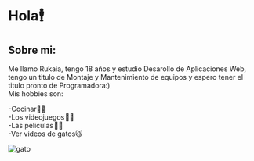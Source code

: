 # Hola🕴️ 

## Sobre mi:

Me llamo Rukaia, tengo 18 años y estudio Desarollo de Aplicaciones Web, tengo un titulo de Montaje y Mantenimiento de equipos y espero tener el titulo pronto de Programadora:) <br>
Mis hobbies son: 

-Cocinar👩‍🍳 <br>
-Los videojuegos 👩‍💻 <br>
-Las peliculas 🕵️‍♀️ <br>
-Ver videos de gatos😼<br>

![gato](https://user-images.githubusercontent.com/124364131/219867258-a2257641-3b5f-45fe-bea2-8726ed921d50.gif)
